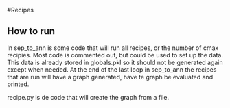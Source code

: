 #Recipes 
## How to run
In sep_to_ann is some code that will run all recipes, or the number of cmax recipies. 
Most code is commented out, but could be used to set up the data. This data is already stored in globals.pkl so it should not be generated again except when needed.
At the end of the last loop in sep_to_ann the recipes that are run will have a graph generated, have te graph be evaluated and printed.

recipe.py is de code that will create the graph from a file.

